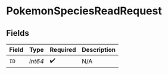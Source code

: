# PokemonSpeciesReadRequest


## Fields

| Field              | Type               | Required           | Description        |
| ------------------ | ------------------ | ------------------ | ------------------ |
| `ID`               | *int64*            | :heavy_check_mark: | N/A                |